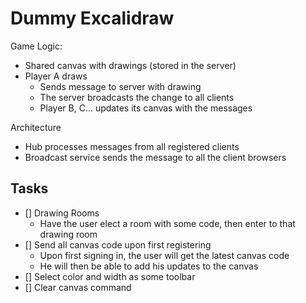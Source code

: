# Dummy Excalidraw

Game Logic:

- Shared canvas with drawings (stored in the server)
- Player A draws
  - Sends message to server with drawing
  - The server broadcasts the change to all clients
  - Player B, C... updates its canvas with the messages

Architecture

- Hub processes messages from all registered clients
- Broadcast service sends the message to all the client browsers

## Tasks

- [] Drawing Rooms
  - Have the user elect a room with some code, then enter to that drawing room
- [] Send all canvas code upon first registering
  - Upon first signing in, the user will get the latest canvas code
  - He will then be able to add his updates to the canvas
- [] Select color and width as some toolbar
- [] Clear canvas command

